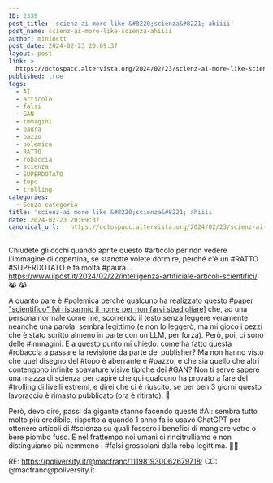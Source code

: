 ```yaml
---
ID: 2339
post_title: 'scienz-ai more like &#8220;scienza&#8221; ahiiii'
post_name: scienz-ai-more-like-scienza-ahiiii
author: minioctt
post_date: 2024-02-23 20:09:37
layout: post
link: >
  https://octospacc.altervista.org/2024/02/23/scienz-ai-more-like-scienza-ahiiii/
published: true
tags:
  - AI
  - articolo
  - falsi
  - GAN
  - immagini
  - paura
  - pazzo
  - polemica
  - RATTO
  - robaccia
  - scienza
  - SUPERDOTATO
  - topo
  - trolling
categories:
  - Senza categoria
title: 'scienz-ai more like &#8220;scienza&#8221; ahiiii'
date: 2024-02-23 20:09:37
canonical_url:   https://octospacc.altervista.org/2024/02/23/scienz-ai-more-like-scienza-ahiiii/
---
```

<!-- wp:paragraph -->
<p>Chiudete gli occhi quando aprite questo #articolo per non vedere l'immagine di copertina, se stanotte volete dormire, perché c'è un #RATTO #SUPERDOTATO e fa molta #paura... <a href="https://www.ilpost.it/2024/02/22/intelligenza-artificiale-articoli-scientifici/">https://www.ilpost.it/2024/02/22/intelligenza-artificiale-articoli-scientifici/</a> 😭️ 😭️</p>
<!-- /wp:paragraph -->

<!-- wp:paragraph -->
<p>A quanto pare è #polemica perché qualcuno ha realizzato questo <a href="https://www.frontiersin.org/articles/10.3389/fcell.2023.1339390/full">#paper "scientifico" [vi risparmio il nome per non farvi sbadigliare]</a> che, ad una persona normale come me, scorrendo il testo senza leggere veramente neanche una parola, sembra legittimo (e non lo leggerò, ma mi gioco i pezzi che è stato scritto almeno in parte con un LLM, per forza). Però, poi, ci sono delle #immagini. E a questo punto mi chiedo: come ha fatto questa #robaccia a passare la revisione da parte del publisher? Ma non hanno visto che quel disegno del #topo è aberrante e #pazzo, e che sia quello che altri contengono infinite sbavature visive tipiche dei #GAN? Non ti serve sapere una mazza di scienza per capire che qui qualcuno ha provato a fare del #trolling di livelli estremi, e direi che ci è riuscito, se per ben 3 giorni questo lavoraccio è rimasto pubblicato (ora è ritirato). 🔪️</p>
<!-- /wp:paragraph -->

<!-- wp:paragraph -->
<p>Però, devo dire, passi da gigante stanno facendo queste #AI: sembra tutto molto più credibile, rispetto a quando 1 anno fa io usavo ChatGPT per ottenere articoli di #scienza su quali fossero i benefici di mangiare vetro o bere piombo fuso. E nel frattempo noi umani ci rincitrulliamo e non distinguiamo più nemmeno i #falsi grossolani dalla roba legittima. 😵‍💫️</p>
<!-- /wp:paragraph -->

<!-- wp:paragraph -->
<p>RE: <a href="https://poliversity.it/@macfranc/111981930062679718">https://poliversity.it/@macfranc/111981930062679718</a>; CC: @macfranc@poliversity.it</p>
<!-- /wp:paragraph -->